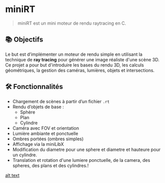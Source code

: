 # miniRT

> miniRT est un mini moteur de rendu raytracing en C.

## 📚 Objectifs

Le but est d’implémenter un moteur de rendu simple en utilisant la technique de **ray tracing** pour générer une image réaliste d'une scène 3D. Ce projet a pour but d'introduire les bases du rendu 3D, les calculs géométriques, la gestion des caméras, lumières, objets et intersections.

## 🛠️ Fonctionnalités

- Chargement de scènes à partir d’un fichier `.rt`
- Rendu d’objets de base :
  - Sphère
  - Plan
  - Cylindre
- Caméra avec FOV et orientation
- Lumière ambiante et ponctuelle
- Ombres portées (ombres simples)
- Affichage via la miniLibX
- Modification du diametre pour une sphere et diametre et hauteure pour un cylindre.
- Translation et rotation d'une lumiere ponctuelle, de la camera, des spheres, des plans et des cylindres.!

[alt text](<Screenshot from 2025-04-25 16-34-05.png>)